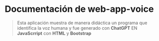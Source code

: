 # 

# Documentación de web-app-voice

>Esta aplicación muestra de manera didáctica un programa que identifica la voz humana y fue generado con **ChatGPT** EN **JavaScrript** con **HTML** y **Bootstrap**

